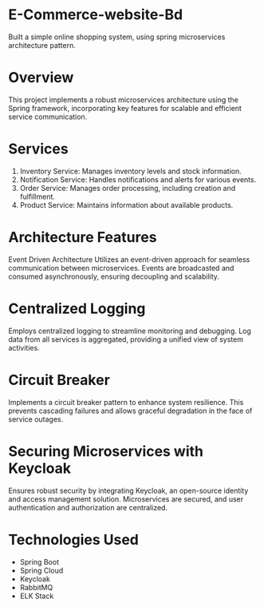 # E-Commerce-website-Bd
Built a simple online shopping system, using spring microservices architecture pattern.


# Overview
This project implements a robust microservices architecture using the Spring framework, incorporating key features for scalable and efficient service communication.

# Services
1. Inventory Service: Manages inventory levels and stock information.
2. Notification Service: Handles notifications and alerts for various events.
3. Order Service: Manages order processing, including creation and fulfillment.
4. Product Service: Maintains information about available products.

# Architecture Features
Event Driven Architecture
Utilizes an event-driven approach for seamless communication between microservices. Events are broadcasted and consumed asynchronously, ensuring decoupling and scalability.

# Centralized Logging
Employs centralized logging to streamline monitoring and debugging. Log data from all services is aggregated, providing a unified view of system activities.

# Circuit Breaker
Implements a circuit breaker pattern to enhance system resilience. This prevents cascading failures and allows graceful degradation in the face of service outages.

# Securing Microservices with Keycloak
Ensures robust security by integrating Keycloak, an open-source identity and access management solution. Microservices are secured, and user authentication and authorization are centralized.

# Technologies Used
* Spring Boot
* Spring Cloud
* Keycloak
* RabbitMQ
* ELK Stack